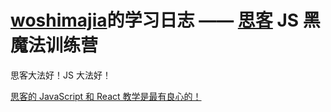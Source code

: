 # [woshimajia](https://github.com/woshimajia)的学习日志 —— [思客](http://sike.io) JS 黑魔法训练营
思客大法好！JS 大法好！

[思客的 JavaScript 和 React 教学是最有良心的！](sike.io)
